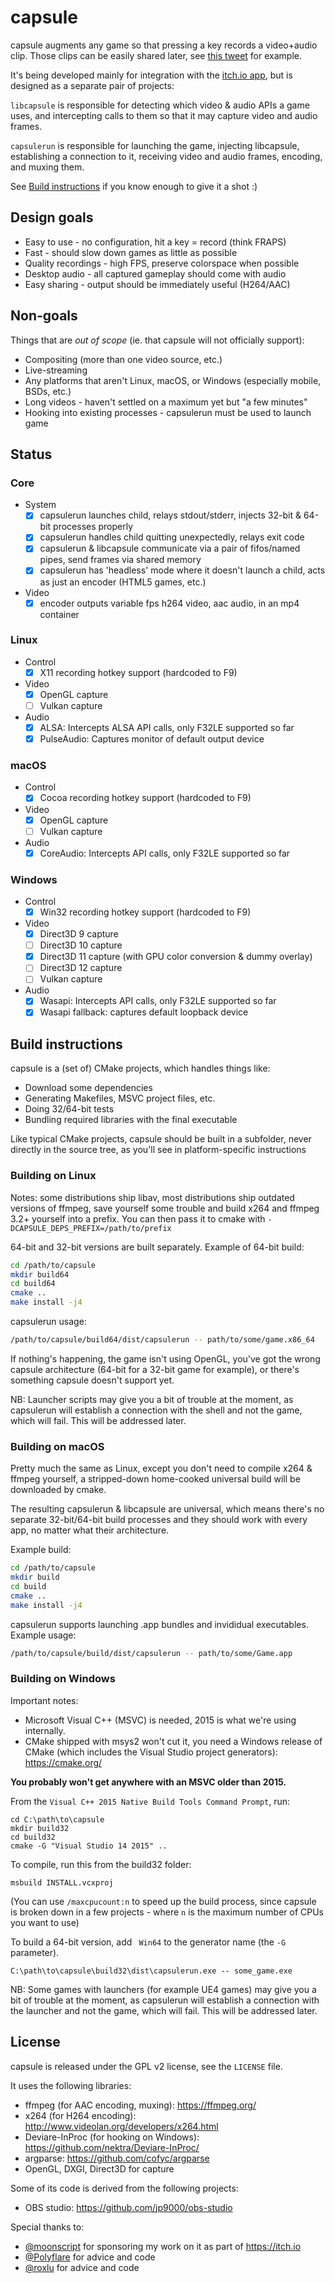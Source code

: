 # capsule

capsule augments any game so that pressing a key records a video+audio clip. Those clips
can be easily shared later, see [this tweet](https://twitter.com/moonscript/status/846061609009143809) for example.

It's being developed mainly for integration with the [itch.io app](https://itch.io/app),
but is designed as a separate pair of projects:

`libcapsule` is responsible for detecting which video & audio APIs a game uses, and intercepting
calls to them so that it may capture video and audio frames.

`capsulerun` is responsible for launching the game, injecting libcapsule, establishing a connection to it,
receiving video and audio frames, encoding, and muxing them.

See [Build instructions](#build-instructions) if you know enough to give it a shot :)

## Design goals

  * Easy to use - no configuration, hit a key = record (think FRAPS)
  * Fast - should slow down games as little as possible
  * Quality recordings - high FPS, preserve colorspace when possible
  * Desktop audio - all captured gameplay should come with audio
  * Easy sharing - output should be immediately useful (H264/AAC)

## Non-goals

Things that are *out of scope* (ie. that capsule will not officially support):

  * Compositing (more than one video source, etc.)
  * Live-streaming
  * Any platforms that aren't Linux, macOS, or Windows (especially mobile, BSDs, etc.)
  * Long videos - haven't settled on a maximum yet but "a few minutes"
  * Hooking into existing processes - capsulerun must be used to launch game

## Status

### Core

  * System
    * [x] capsulerun launches child, relays stdout/stderr, injects 32-bit & 64-bit processes properly
    * [x] capsulerun handles child quitting unexpectedly, relays exit code
    * [x] capsulerun & libcapsule communicate via a pair of fifos/named pipes, send frames via shared memory
    * [x] capsulerun has 'headless' mode where it doesn't launch a child, acts as just an encoder (HTML5 games, etc.)
  * Video
    * [x] encoder outputs variable fps h264 video, aac audio, in an mp4 container

### Linux

  * Control
    * [x] X11 recording hotkey support (hardcoded to F9)
  * Video
    * [x] OpenGL capture
    * [ ] Vulkan capture
  * Audio
    * [x] ALSA: Intercepts ALSA API calls, only F32LE supported so far
    * [x] PulseAudio: Captures monitor of default output device

### macOS

  * Control
    * [x] Cocoa recording hotkey support (hardcoded to F9)
  * Video
    * [x] OpenGL capture
    * [ ] Vulkan capture
  * Audio
    * [x] CoreAudio: Intercepts API calls, only F32LE supported so far

### Windows

  * Control
    * [x] Win32 recording hotkey support (hardcoded to F9)
  * Video
    * [x] Direct3D 9 capture
    * [ ] Direct3D 10 capture
    * [x] Direct3D 11 capture (with GPU color conversion & dummy overlay)
    * [ ] Direct3D 12 capture
    * [ ] Vulkan capture
  * Audio
    * [x] Wasapi: Intercepts API calls, only F32LE supported so far
    * [x] Wasapi fallback: captures default loopback device

## Build instructions

capsule is a (set of) CMake projects, which handles things like:

  * Download some dependencies
  * Generating Makefiles, MSVC project files, etc.
  * Doing 32/64-bit tests
  * Bundling required libraries with the final executable

Like typical CMake projects, capsule should be built in a subfolder, never 
directly in the source tree, as you'll see in platform-specific instructions

### Building on Linux

Notes: some distributions ship libav, most distributions ship outdated
versions of ffmpeg, save yourself some trouble and build x264 and ffmpeg 3.2+
yourself into a prefix. You can then pass it to cmake with `-DCAPSULE_DEPS_PREFIX=/path/to/prefix`

64-bit and 32-bit versions are built separately. Example of 64-bit build:

```bash
cd /path/to/capsule
mkdir build64
cd build64
cmake ..
make install -j4
```

capsulerun usage:

```bash
/path/to/capsule/build64/dist/capsulerun -- path/to/some/game.x86_64
```

If nothing's happening, the game isn't using OpenGL, you've got the wrong capsule architecture
(64-bit for a 32-bit game for example), or there's something capsule doesn't support yet.

NB: Launcher scripts may give you a bit of trouble at the moment, as capsulerun will establish
a connection with the shell and not the game, which will fail. This will be addressed later.

### Building on macOS

Pretty much the same as Linux, except you don't need to compile x264 & ffmpeg yourself,
a stripped-down home-cooked universal build will be downloaded by cmake.

The resulting capsulerun & libcapsule are universal, which means there's no separate
32-bit/64-bit build processes and they should work with every app, no matter what their architecture.

Example build:

```bash
cd /path/to/capsule
mkdir build
cd build
cmake ..
make install -j4
```

capsulerun supports launching .app bundles and invididual executables. Example usage:

```bash
/path/to/capsule/build/dist/capsulerun -- path/to/some/Game.app
```

### Building on Windows

Important notes:

  * Microsoft Visual C++ (MSVC) is needed, 2015 is what we're using internally.
  * CMake shipped with msys2 won't cut it, you need a Windows release of CMake (which
  includes the Visual Studio project generators): <https://cmake.org/>

**You probably won't get anywhere with an MSVC older than 2015.**

From the `Visual C++ 2015 Native Build Tools Command Prompt`, run:

```batch
cd C:\path\to\capsule
mkdir build32
cd build32
cmake -G "Visual Studio 14 2015" ..
```
To compile, run this from the build32 folder:

```batch
msbuild INSTALL.vcxproj
```

(You can use `/maxcpucount:n` to speed up the build process, since capsule is
broken down in a few projects - where `n` is the maximum number of CPUs you want to use)

To build a 64-bit version, add ` Win64` to the generator name (the `-G` parameter).

```
C:\path\to\capsule\build32\dist\capsulerun.exe -- some_game.exe
```

NB: Some games with launchers (for example UE4 games) may give you a bit of trouble at the moment,
as capsulerun will establish a connection with the launcher and not the game, which will fail.
This will be addressed later.

## License

capsule is released under the GPL v2 license, see the `LICENSE` file.

It uses the following libraries:

  * ffmpeg (for AAC encoding, muxing): <https://ffmpeg.org/>
  * x264 (for H264 encoding): <http://www.videolan.org/developers/x264.html>
  * Deviare-InProc (for hooking on Windows): <https://github.com/nektra/Deviare-InProc/>
  * argparse: <https://github.com/cofyc/argparse>
  * OpenGL, DXGI, Direct3D for capture

Some of its code is derived from the following projects:

  * OBS studio: <https://github.com/jp9000/obs-studio>

Special thanks to:

  * [@moonscript](https://twitter/moonscript) for sponsoring my work on it as part of <https://itch.io>
  * [@Polyflare](https://twitter.com/Polyflare) for advice and code
  * [@roxlu](https://twitter.com/roxlu) for advice and code

